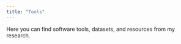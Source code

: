 ```yaml
---
title: "Tools"
---
```


Here you can find software tools, datasets, and resources from my research. 